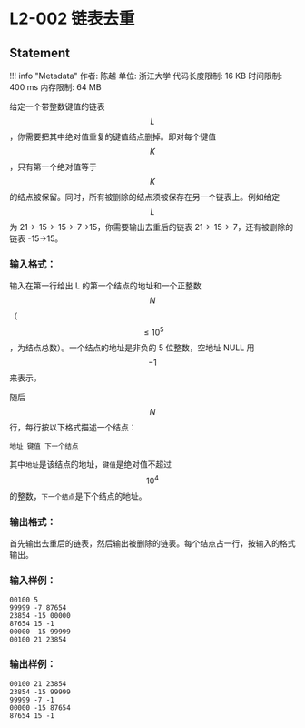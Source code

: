 
# L2-002 链表去重

## Statement

!!! info "Metadata"
    作者: 陈越
    单位: 浙江大学
    代码长度限制: 16 KB
    时间限制: 400 ms
    内存限制: 64 MB

给定一个带整数键值的链表 $$L$$，你需要把其中绝对值重复的键值结点删掉。即对每个键值 $$K$$，只有第一个绝对值等于 $$K$$ 的结点被保留。同时，所有被删除的结点须被保存在另一个链表上。例如给定 $$L$$ 为 21→-15→-15→-7→15，你需要输出去重后的链表 21→-15→-7，还有被删除的链表 -15→15。

### 输入格式：

输入在第一行给出 L 的第一个结点的地址和一个正整数 $$N$$（$$\le 10^5$$，为结点总数）。一个结点的地址是非负的 5 位整数，空地址 NULL 用 $$-1$$ 来表示。

随后 $$N$$ 行，每行按以下格式描述一个结点：
```
地址 键值 下一个结点
```

其中`地址`是该结点的地址，`键值`是绝对值不超过$$10^4$$的整数，`下一个结点`是下个结点的地址。

### 输出格式：

首先输出去重后的链表，然后输出被删除的链表。每个结点占一行，按输入的格式输出。

### 输入样例：
```plaintext
00100 5
99999 -7 87654
23854 -15 00000
87654 15 -1
00000 -15 99999
00100 21 23854
```

### 输出样例：
```plaintext
00100 21 23854
23854 -15 99999
99999 -7 -1
00000 -15 87654
87654 15 -1
```


